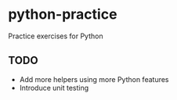 # python-practice
Practice exercises for Python

## TODO
- Add more helpers using more Python features
- Introduce unit testing

